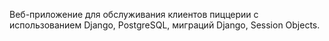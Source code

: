 Веб-приложение для обслуживания клиентов пиццерии с использованием Django, PostgreSQL, миграций Django, Session Objects.
